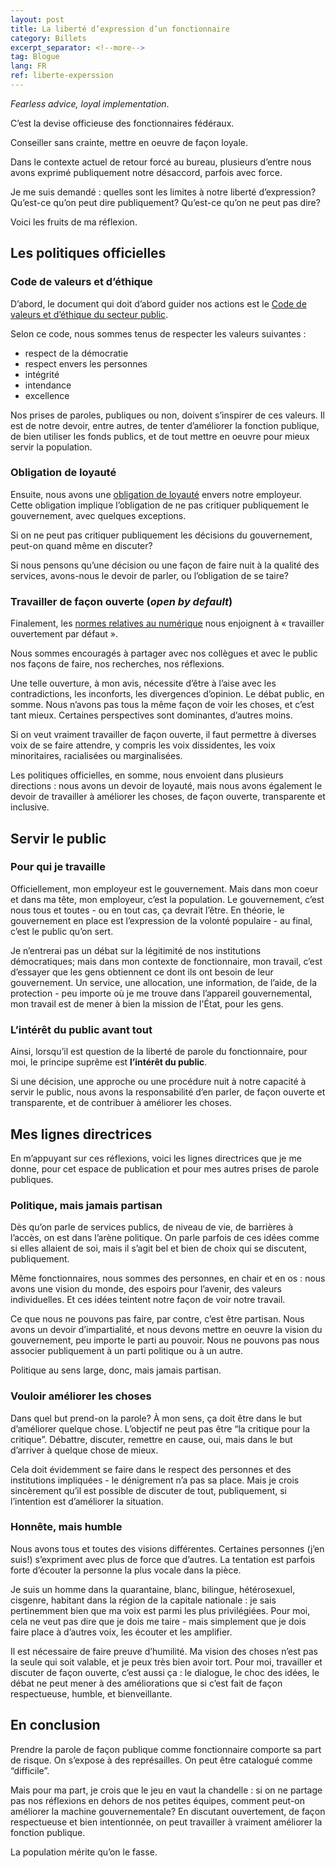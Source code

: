 ```yaml
---
layout: post
title: La liberté d’expression d’un fonctionnaire
category: Billets
excerpt_separator: <!--more-->
tag: Blogue
lang: FR
ref: liberte-experssion
---
```


_Fearless advice, loyal implementation_. 

C’est la devise officieuse des fonctionnaires fédéraux. 

Conseiller sans crainte, mettre en oeuvre de façon loyale. 

Dans le contexte actuel de retour forcé au bureau, plusieurs d’entre nous avons exprimé publiquement notre désaccord, parfois avec force.

Je me suis demandé : quelles sont les limites à notre liberté d’expression? Qu’est-ce qu’on peut dire publiquement? Qu’est-ce qu’on ne peut pas dire?

<!--more-->

Voici les fruits de ma réflexion.  


## Les politiques officielles


### Code de valeurs et d’éthique

D’abord, le document qui doit d’abord guider nos actions est le [Code de valeurs et d’éthique du secteur public](https://www.tbs-sct.canada.ca/pol/doc-fra.aspx?id=25049). 

Selon ce code, nous sommes tenus de respecter les valeurs suivantes : 



* respect de la démocratie 
* respect envers les personnes
* intégrité 
* intendance 
* excellence 

Nos prises de paroles, publiques ou non, doivent s’inspirer de ces valeurs. Il est de notre devoir, entre autres, de tenter d’améliorer la fonction publique, de bien utiliser les fonds publics, et de tout mettre en oeuvre pour mieux servir la population.


### Obligation de loyauté

Ensuite, nous avons une [obligation de loyauté](https://www.canada.ca/fr/secretariat-conseil-tresor/services/valeurs-ethique/code/obligation-loyaute.html) envers notre employeur. Cette obligation implique l’obligation de ne pas critiquer publiquement le gouvernement, avec quelques exceptions.

Si on ne peut pas critiquer publiquement les décisions du gouvernement, peut-on quand même en discuter?

Si nous pensons qu’une décision ou une façon de faire nuit à la qualité des services, avons-nous le devoir de parler, ou l’obligation de se taire? 


### Travailler de façon ouverte (_open by default_)

Finalement, les [normes relatives au numérique](https://www.canada.ca/fr/gouvernement/systeme/gouvernement-numerique/normes-numeriques-gouvernement-canada.html) nous enjoignent à « travailler ouvertement par défaut ». 

Nous sommes encouragés à partager avec nos collègues et avec le public nos façons de faire, nos recherches, nos réflexions. 

Une telle ouverture, à mon avis, nécessite d’être à l’aise avec les contradictions, les inconforts, les divergences d’opinion. Le débat public, en somme. Nous n’avons pas tous la même façon de voir les choses, et c’est tant mieux. Certaines perspectives sont dominantes, d’autres moins. 

Si on veut vraiment travailler de façon ouverte, il faut permettre à diverses voix de se faire attendre, y compris les voix dissidentes, les voix minoritaires, racialisées ou marginalisées. 

Les politiques officielles, en somme, nous envoient dans plusieurs directions : nous avons un devoir de loyauté, mais nous avons également le devoir de travailler à améliorer les choses, de façon ouverte, transparente et inclusive. 


## Servir le public


### Pour qui je travaille

Officiellement, mon employeur est le gouvernement. Mais dans mon coeur et dans ma tête, mon employeur, c’est la population. Le gouvernement, c’est nous tous et toutes - ou en tout cas, ça devrait l’être. En théorie, le gouvernement en place est l’expression de la volonté populaire - au final, c’est le public qu’on sert. 

Je n’entrerai pas un débat sur la légitimité de nos institutions démocratiques; mais dans mon contexte de fonctionnaire, mon travail, c’est d’essayer que les gens obtiennent ce dont ils ont besoin de leur gouvernement. Un service, une allocation, une information, de l’aide, de la protection - peu importe où je me trouve dans l’appareil gouvernemental, mon travail est de mener à bien la mission de l'État, pour les gens. 


### L’intérêt du public avant tout

Ainsi, lorsqu’il est question de la liberté de parole du fonctionnaire, pour moi, le principe suprême est **l’intérêt du public**. 

Si une décision, une approche ou une procédure nuit à notre capacité à servir le public, nous avons la responsabilité d’en parler, de façon ouverte et transparente, et de contribuer à améliorer les choses. 


## Mes lignes directrices

En m’appuyant sur ces réflexions, voici les lignes directrices que je me donne, pour cet espace de publication et pour mes autres prises de parole publiques. 


### Politique, mais jamais partisan

Dès qu’on parle de services publics, de niveau de vie, de barrières à l’accès, on est dans l’arène politique. On parle parfois de ces idées comme si elles allaient de soi, mais il s’agit bel et bien de choix qui se discutent, publiquement. 

Même fonctionnaires, nous sommes des personnes, en chair et en os : nous avons une vision du monde, des espoirs pour l’avenir, des valeurs individuelles. Et ces idées teintent notre façon de voir notre travail. 

Ce que nous ne pouvons pas faire, par contre, c’est être partisan. Nous avons un devoir d’impartialité, et nous devons mettre en oeuvre la vision du gouvernement, peu importe le parti au pouvoir. Nous ne pouvons pas nous associer publiquement à un parti politique ou à un autre. 

Politique au sens large, donc, mais jamais partisan. 


### Vouloir améliorer les choses

Dans quel but prend-on la parole? À mon sens, ça doit être dans le but d’améliorer quelque chose. L’objectif ne peut pas être “la critique pour la critique”. Débattre, discuter, remettre en cause, oui, mais dans le but d’arriver à quelque chose de mieux. 

Cela doit évidemment se faire dans le respect des personnes et des institutions impliquées - le dénigrement n’a pas sa place. Mais je crois sincèrement qu’il est possible de discuter de tout, publiquement, si l’intention est d’améliorer la situation. 


### Honnête, mais humble

Nous avons tous et toutes des visions différentes. Certaines personnes (j’en suis!) s’expriment avec plus de force que d’autres. La tentation est parfois forte d’écouter la personne la plus vocale dans la pièce. 

Je suis un homme dans la quarantaine, blanc, bilingue, hétérosexuel, cisgenre, habitant dans la région de la capitale nationale : je sais pertinemment bien que ma voix est parmi les plus privilégiées. Pour moi, cela ne veut pas dire que je dois me taire - mais simplement que je dois faire place à d’autres voix, les écouter et les amplifier. 

Il est nécessaire de faire preuve d’humilité. Ma vision des choses n’est pas la seule qui soit valable, et je peux très bien avoir tort. Pour moi, travailler et discuter de façon ouverte, c’est aussi ça : le dialogue, le choc des idées, le débat ne peut mener à des améliorations que si c’est fait de façon respectueuse, humble, et bienveillante. 


## En conclusion

Prendre la parole de façon publique comme fonctionnaire comporte sa part de risque. On s’expose à des représailles. On peut être catalogué comme “difficile”. 

Mais pour ma part, je crois que le jeu en vaut la chandelle : si on ne partage pas nos réflexions en dehors de nos petites équipes, comment peut-on améliorer la machine gouvernementale? En discutant ouvertement, de façon respectueuse et bien intentionnée, on peut travailler à vraiment améliorer la fonction publique. 

La population mérite qu’on le fasse.  